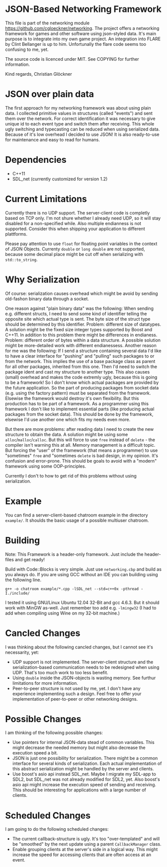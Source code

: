 # JSON-Based Networking Framework

This file is part of the networking module https://github.com/cgloeckner/networking. The project offers a networking framework for games and other software using json-styled data. It's main purpose is to integrate into my own game project. An integration into FLARE by Clint Bellanger is up to him. Unfortunally the flare code seems too confusing to me, yet.

The source code is licenced under MIT. See COPYING for further information.

Kind regards, Christian Glöckner

# JSON over plain data

The first approach for my networking framework was about using plain data. I collected primitive values in structures (called "events") and sent them over the network. For correct identification it was necessary to give unique id to each event type and switch them after receiving. This whole ugly switching and typecasting can be reduced when using serialized data. Because of it's low overhead I decided to use JSON! It is also ready-to-use for maintenance and easy to read for humans.

# Dependencies

- C++11
- SDL_net (currently customized for version 1.2)

# Current Limitations

Currently there is no UDP support. The server-client code is completly based on TCP only. I'm not shure whether I already need UDP, so it will stay disabled for a non-specified while. Also multiple endianness is not supported. Consider this when shipping your application to different plattforms.

Please pay attention to use `float` for floating point variables in the context of JSON Objects. Currenty `double` or `long double` are not supported, because some decimal place might be cut off when serializing with `std::to_string`.

# Why Serialization

Of course: serialization causes overhead which might be avoid by sending old-fashon binary data through a socket.

One reason against "plain binary data" was the following: When sending e.g. different structs, I need to send some kind of identifier telling the opposite site which actual type is sent. The byte size of the struct type should be determined by this identifier. Problem: different size of datatypes. A solution might be the fixed size integer types supported by Boost and C++11. In addition to this problem there might be differences in endianess. Problem: different order of bytes within a data structure. A possible solution might be more-detailed work with different endianessess. Another reason for me was the following: If I send a structure containing several data I'd like to have a clear interface for "pushing" and "pulling" such packages to or from the network. This implies the use of a base package class as parent for all other packages, inherited from this one. Then I'd need to switch the package ident and cast my structure to another type. This also causes (small) overhead and makes the code extremly ugly, because this is going to be a framework! So I don't know which actual packages are provided by the future application. So the part of producing packages from socket data (e.g. using the factory pattern) must be separated from the framework. Elsewise the framework would destroy it's own flexibility. But this production has to be part of a framework. As a programmer using this framework I don't like to implement essential parts (like producing actual packages from the socket data). This should be done by the framework, elsewise I'd use another one which fits my needs even more.

But there are more problems: after reading data I need to create the new structure to obtain the data. A solution might be using some `alloc`/`malloc`/`calloc`. But this will force to use `free` instead of `delete` - the compiler isn't warning this at all. Memory management is a difficult topic. But forcing the "user" of the framework (that means a programmer) to use "sometimes" `free` and "sometimes `delete` is bad design, in my opinion. It's confusion and error-prone. This should be goals to avoid with a "modern" framework using some OOP-principles.

Currently I don't to how to get rid of this problems without using serialization.

# Example

You can find a server-client-based chatroom example in the directory `example/`. It shoulds the basic usage of a possible multiuser chatroom.

# Building

Note: This Framework is a header-only framework. Just include the header-files and get ready!

Build with Code::Blocks is very simple. Just use `networking.cbp` and build as you always do. If you are using GCC without an IDE you can building using the following line.

    g++ -o chatroom example/*.cpp -lSDL_net --std=c++0x -pthread -I./include/

I tested it using GNU/Linux Ubuntu 12.04 32-Bit and gcc 4.6.3. But it should work with MinGW as-well. Just remember too add e.g. `-lmingw32` (I had to add when compiling using Wine on my 32-bit machine.)

# Cancled Changes

I was thinking about the following cancled changes, but I cannot see it's necessarity, yet:
- UDP support is not implemented. The server-client structure and the serialization-based communication needs to be redesigned when using UDP. That's too much work to too less benefit.
- Using `double` inside the JSON-objects is wasting memory. See furthur limitations for more information.
- Peer-to-peer structure is not used by me, yet. I don't have any experience implementing such a design. Feel free to offer your implementation of peer-to-peer or other networking designs.

# Possible Changes

I am thinking of the following possible changes:
- Use pointers for internal JSON-data stead of common variables. This might decrease the needed memory but might also decrease the execution speed a bit. 
- JSON is just one possibility for serialization. There might be a common interface for several kinds of serialization. Each actual implementation of this abstract serialization might be handled by the server and clients.
- Use boost's asio api instead SDL_net. Maybe I migrate my SDL-app to SDL2, but SDL_net was not already modified for SDL2, yet. Also boost's asio api might increase the execution speed of sending and receiving. This should be interesting for applications with a large number of clients.

# Scheduled Changes

I am going to do the following scheduled changes:
- The current callback-structure is ugly. It's too "over-templated" and will be "smoothed" by the next update using a parent `CallbackManager` class.
- Enable grouping clients at the server's side in a logical way. This might increase the speed for accessing clients that are often access at an event.

